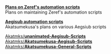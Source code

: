 [**Plans on Zeref's automation scripts**](https://github.com/users/Akatmks/projects/2)  
Plans on maintaining Zeref's automation scripts  

[**Aegisub automation scripts**](https://github.com/users/Akatmks/projects/1)  
Akatsumekusa's plans on various Aegsiub scripts  

[Akatmks/**unanimated-Aegisub-Scripts**](https://github.com/Akatmks/unanimated-Aegisub-Scripts)  
[Akatmks/**Akatsumekusa-Aegisub-Scripts**](https://github.com/Akatmks/Akatsumekusa-Aegisub-Scripts)  
[Akatmks/**Akatsumekusa-General-Scripts**](https://github.com/Akatmks/Akatsumekusa-General-Scripts)  
